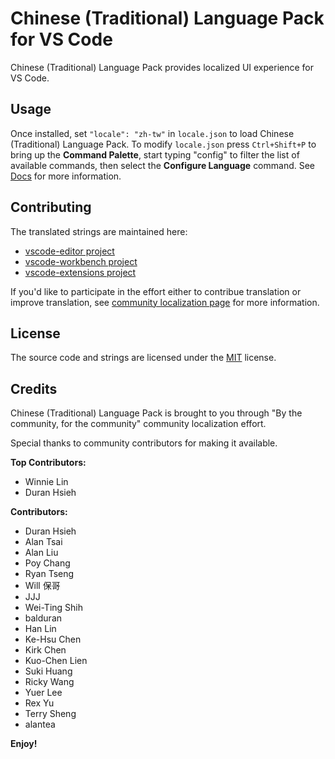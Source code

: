 #  Chinese (Traditional) Language Pack for VS Code

Chinese (Traditional) Language Pack provides localized UI experience for VS Code.

## Usage

Once installed, set `"locale": "zh-tw"` in `locale.json` to load Chinese (Traditional) Language Pack. To modify `locale.json` press `Ctrl+Shift+P` to bring up the **Command Palette**, start typing "config" to filter the list of available commands, then select the **Configure Language** command. See [Docs](https://go.microsoft.com/fwlink/?LinkId=761051) for more information.

## Contributing

The translated strings are maintained here:

* [vscode-editor project](https://www.transifex.com/microsoft-oss/vscode-editor/dashboard/)
* [vscode-workbench project](https://www.transifex.com/microsoft-oss/vscode-workbench/dashboard/)
* [vscode-extensions project](https://www.transifex.com/microsoft-oss/vscode-extensions/dashboard/)

If you'd like to participate in the effort either to contribue translation or improve translation, see [community localization page](https://aka.ms/vscodeloc) for more information.

## License

The source code and strings are licensed under the [MIT](https://github.com/Microsoft/vscode-loc/blob/master/LICENSE.md) license.

## Credits

Chinese (Traditional) Language Pack is brought to you through "By the community, for the community" community localization effort.

Special thanks to community contributors for making it available.

**Top Contributors:**

* Winnie Lin 
* Duran Hsieh

**Contributors:**

* Duran Hsieh
* Alan Tsai
* Alan Liu
* Poy Chang
* Ryan Tseng
* Will 保哥
* JJJ
* Wei-Ting Shih
* balduran
* Han Lin
* Ke-Hsu Chen
* Kirk Chen
* Kuo-Chen Lien
* Suki Huang
* Ricky Wang
* Yuer Lee
* Rex Yu
* Terry Sheng
* alantea 

**Enjoy!**

